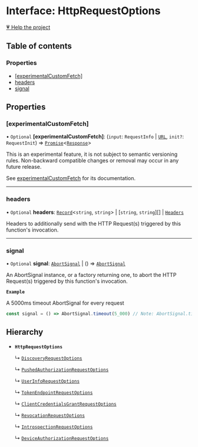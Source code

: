 # Interface: HttpRequestOptions

[💗 Help the project](https://github.com/sponsors/panva)

## Table of contents

### Properties

- [[experimentalCustomFetch]](HttpRequestOptions.md#experimentalcustomfetch)
- [headers](HttpRequestOptions.md#headers)
- [signal](HttpRequestOptions.md#signal)

## Properties

### [experimentalCustomFetch]

• `Optional` **[experimentalCustomFetch]**: (`input`: `RequestInfo` \| [`URL`]( https://developer.mozilla.org/docs/Web/API/URL ), `init?`: `RequestInit`) => [`Promise`]( https://developer.mozilla.org/docs/Web/JavaScript/Reference/Global_Objects/Promise )\<[`Response`]( https://developer.mozilla.org/docs/Web/API/Response )\>

This is an experimental feature, it is not subject to semantic versioning rules. Non-backward
compatible changes or removal may occur in any future release.

See [experimentalCustomFetch](../variables/experimentalCustomFetch.md) for its documentation.

___

### headers

• `Optional` **headers**: [`Record`]( https://www.typescriptlang.org/docs/handbook/utility-types.html#recordkeys-type )\<`string`, `string`\> \| [`string`, `string`][] \| [`Headers`]( https://developer.mozilla.org/docs/Web/API/Headers )

Headers to additionally send with the HTTP Request(s) triggered by this function's invocation.

___

### signal

• `Optional` **signal**: [`AbortSignal`]( https://developer.mozilla.org/docs/Web/API/AbortSignal ) \| () => [`AbortSignal`]( https://developer.mozilla.org/docs/Web/API/AbortSignal )

An AbortSignal instance, or a factory returning one, to abort the HTTP Request(s) triggered by
this function's invocation.

**`Example`**

A 5000ms timeout AbortSignal for every request

```js
const signal = () => AbortSignal.timeout(5_000) // Note: AbortSignal.timeout may not yet be available in all runtimes.
```

## Hierarchy

- **`HttpRequestOptions`**

  ↳ [`DiscoveryRequestOptions`](DiscoveryRequestOptions.md)

  ↳ [`PushedAuthorizationRequestOptions`](PushedAuthorizationRequestOptions.md)

  ↳ [`UserInfoRequestOptions`](UserInfoRequestOptions.md)

  ↳ [`TokenEndpointRequestOptions`](TokenEndpointRequestOptions.md)

  ↳ [`ClientCredentialsGrantRequestOptions`](ClientCredentialsGrantRequestOptions.md)

  ↳ [`RevocationRequestOptions`](RevocationRequestOptions.md)

  ↳ [`IntrospectionRequestOptions`](IntrospectionRequestOptions.md)

  ↳ [`DeviceAuthorizationRequestOptions`](DeviceAuthorizationRequestOptions.md)
